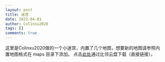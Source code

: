 ```yaml
---
layout: post
title: 迷宫
date: 2022-04-01
author: Colinxu2020
tags: []
comments: true
--- 
```

这里是Colinxu2020做的一个小迷宫，内置了几个地图，想要新的地图请参照内置地图格式在 maps 目录下添加。
点击[此处](https://pan.bilnn.cn/api/v3/file/sourcejump/OqW2Z6FO/Xsyg30l47fnzIgB72N__VqYvS0Vxb315-IoKN9B9ACY*)通过比邻云盘下载（直接链接）。
